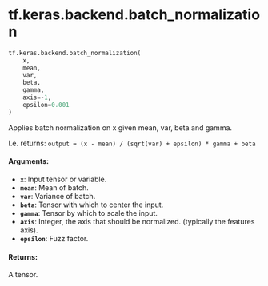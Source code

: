 <div itemscope itemtype="http://developers.google.com/ReferenceObject">
<meta itemprop="name" content="tf.keras.backend.batch_normalization" />
<meta itemprop="path" content="Stable" />
</div>

# tf.keras.backend.batch_normalization

``` python
tf.keras.backend.batch_normalization(
    x,
    mean,
    var,
    beta,
    gamma,
    axis=-1,
    epsilon=0.001
)
```

Applies batch normalization on x given mean, var, beta and gamma.

I.e. returns:
`output = (x - mean) / (sqrt(var) + epsilon) * gamma + beta`

#### Arguments:

* <b>`x`</b>: Input tensor or variable.
* <b>`mean`</b>: Mean of batch.
* <b>`var`</b>: Variance of batch.
* <b>`beta`</b>: Tensor with which to center the input.
* <b>`gamma`</b>: Tensor by which to scale the input.
* <b>`axis`</b>: Integer, the axis that should be normalized.
        (typically the features axis).
* <b>`epsilon`</b>: Fuzz factor.


#### Returns:

A tensor.